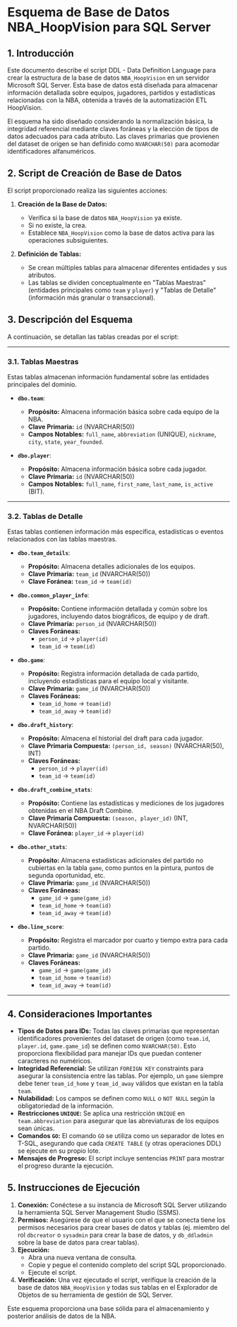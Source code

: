 # Esquema de Base de Datos NBA_HoopVision para SQL Server

## 1. Introducción

Este documento describe el script DDL - Data Definition Language para crear la estructura de la base de datos `NBA_HoopVision` en un servidor Microsoft SQL Server. Esta base de datos está diseñada para almacenar información detallada sobre equipos, jugadores, partidos y estadísticas relacionadas con la NBA, obtenida a través de la automatización ETL HoopVision.

El esquema ha sido diseñado considerando la normalización básica, la integridad referencial mediante claves foráneas y la elección de tipos de datos adecuados para cada atributo. Las claves primarias que provienen del dataset de origen se han definido como `NVARCHAR(50)` para acomodar identificadores alfanuméricos.

## 2. Script de Creación de Base de Datos

El script proporcionado realiza las siguientes acciones:

1.  **Creación de la Base de Datos:**
    * Verifica si la base de datos `NBA_HoopVision` ya existe.
    * Si no existe, la crea.
    * Establece `NBA_HoopVision` como la base de datos activa para las operaciones subsiguientes.

2.  **Definición de Tablas:**
    * Se crean múltiples tablas para almacenar diferentes entidades y sus atributos.
    * Las tablas se dividen conceptualmente en "Tablas Maestras" (entidades principales como `team` y `player`) y "Tablas de Detalle" (información más granular o transaccional).

## 3. Descripción del Esquema

A continuación, se detallan las tablas creadas por el script:

---
### 3.1. Tablas Maestras

Estas tablas almacenan información fundamental sobre las entidades principales del dominio.

* **`dbo.team`**:
    * **Propósito:** Almacena información básica sobre cada equipo de la NBA.
    * **Clave Primaria:** `id` (NVARCHAR(50))
    * **Campos Notables:** `full_name`, `abbreviation` (UNIQUE), `nickname`, `city`, `state`, `year_founded`.

* **`dbo.player`**:
    * **Propósito:** Almacena información básica sobre cada jugador.
    * **Clave Primaria:** `id` (NVARCHAR(50))
    * **Campos Notables:** `full_name`, `first_name`, `last_name`, `is_active` (BIT).

---
### 3.2. Tablas de Detalle

Estas tablas contienen información más específica, estadísticas o eventos relacionados con las tablas maestras.

* **`dbo.team_details`**:
    * **Propósito:** Almacena detalles adicionales de los equipos.
    * **Clave Primaria:** `team_id` (NVARCHAR(50))
    * **Clave Foránea:** `team_id` -> `team(id)`

* **`dbo.common_player_info`**:
    * **Propósito:** Contiene información detallada y común sobre los jugadores, incluyendo datos biográficos, de equipo y de draft.
    * **Clave Primaria:** `person_id` (NVARCHAR(50))
    * **Claves Foráneas:**
        * `person_id` -> `player(id)`
        * `team_id` -> `team(id)`

* **`dbo.game`**:
    * **Propósito:** Registra información detallada de cada partido, incluyendo estadísticas para el equipo local y visitante.
    * **Clave Primaria:** `game_id` (NVARCHAR(50))
    * **Claves Foráneas:**
        * `team_id_home` -> `team(id)`
        * `team_id_away` -> `team(id)`


* **`dbo.draft_history`**:
    * **Propósito:** Almacena el historial del draft para cada jugador.
    * **Clave Primaria Compuesta:** `(person_id, season)` (NVARCHAR(50), INT)
    * **Claves Foráneas:**
        * `person_id` -> `player(id)`
        * `team_id` -> `team(id)`

* **`dbo.draft_combine_stats`**:
    * **Propósito:** Contiene las estadísticas y mediciones de los jugadores obtenidas en el NBA Draft Combine.
    * **Clave Primaria Compuesta:** `(season, player_id)` (INT, NVARCHAR(50))
    * **Clave Foránea:** `player_id` -> `player(id)`

* **`dbo.other_stats`**:
    * **Propósito:** Almacena estadísticas adicionales del partido no cubiertas en la tabla `game`, como puntos en la pintura, puntos de segunda oportunidad, etc.
    * **Clave Primaria:** `game_id` (NVARCHAR(50))
    * **Claves Foráneas:**
        * `game_id` -> `game(game_id)`
        * `team_id_home` -> `team(id)`
        * `team_id_away` -> `team(id)`

* **`dbo.line_score`**:
    * **Propósito:** Registra el marcador por cuarto y tiempo extra para cada partido.
    * **Clave Primaria:** `game_id` (NVARCHAR(50))
    * **Claves Foráneas:**
        * `game_id` -> `game(game_id)`
        * `team_id_home` -> `team(id)`
        * `team_id_away` -> `team(id)`

---
## 4. Consideraciones Importantes

* **Tipos de Datos para IDs:** Todas las claves primarias que representan identificadores provenientes del dataset de origen (como `team.id`, `player.id`, `game.game_id`) se definen como `NVARCHAR(50)`. Esto proporciona flexibilidad para manejar IDs que puedan contener caracteres no numéricos.
* **Integridad Referencial:** Se utilizan `FOREIGN KEY` constraints para asegurar la consistencia entre las tablas. Por ejemplo, un `game` siempre debe tener `team_id_home` y `team_id_away` válidos que existan en la tabla `team`.
* **Nulabilidad:** Los campos se definen como `NULL` o `NOT NULL` según la obligatoriedad de la información.
* **Restricciones `UNIQUE`:** Se aplica una restricción `UNIQUE` en `team.abbreviation` para asegurar que las abreviaturas de los equipos sean únicas.
* **Comandos `GO`:** El comando `GO` se utiliza como un separador de lotes en T-SQL, asegurando que cada `CREATE TABLE` (y otras operaciones DDL) se ejecute en su propio lote.
* **Mensajes de Progreso:** El script incluye sentencias `PRINT` para mostrar el progreso durante la ejecución.

## 5. Instrucciones de Ejecución

1.  **Conexión:** Conéctese a su instancia de Microsoft SQL Server utilizando la herramienta SQL Server Management Studio (SSMS).
2.  **Permisos:** Asegúrese de que el usuario con el que se conecta tiene los permisos necesarios para crear bases de datos y tablas (ej. miembro del rol `dbcreator` o `sysadmin` para crear la base de datos, y `db_ddladmin` sobre la base de datos para crear tablas).
3.  **Ejecución:**
    * Abra una nueva ventana de consulta.
    * Copie y pegue el contenido completo del script SQL proporcionado.
    * Ejecute el script.
4.  **Verificación:** Una vez ejecutado el script, verifique la creación de la base de datos `NBA_HoopVision` y todas sus tablas en el Explorador de Objetos de su herramienta de gestión de SQL Server.

Este esquema proporciona una base sólida para el almacenamiento y posterior análisis de datos de la NBA.